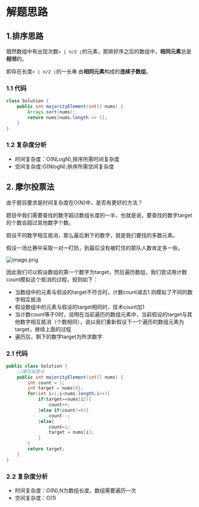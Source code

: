 # 解题思路

## 1.排序思路

既然数组中有出现次数`> ⌊ n/2 ⌋`的元素，那排好序之后的数组中，**相同元素**总是**相邻**的。

即存在长度`> ⌊ n/2 ⌋`的一长串 由**相同元素**构成的**连续子数组**。

### 1.1 代码

```java
class Solution {
    public int majorityElement(int[] nums) {
        Arrays.sort(nums);
        return nums[nums.length >> 1];
    }
}
```

### 1.2 复杂度分析

* 时间复杂度：O(NLogN),排序所需时间复杂度
* 空间复杂度:O(NlogN),排序所需空间复杂度

## 2. 摩尔投票法

由于题目要求是时间复杂度在O(N)中，是否有更好的方法？

题目中我们需要查找的数字超过数组长度的一半，也就是说，要查找的数字target的个数会超过其他数字个数。

假设不同数字相互抵消，那么最后剩下的数字，就是我们要找的多数元素。

假设一场比赛中采取一对一盯防，到最后没有被盯住的那队人数肯定多一些。

![image.png](https://pic.leetcode-cn.com/1620725043-EouduB-image.png)

因此我们可以假设数组的第一个数字为target，然后遍历数组，我们尝试用计数count模拟这个抵消的过程，规则如下：

* 当数组中的元素与假设的target不符合时，计数count减去1.则模拟了不同的数字相互抵消
* 假设数组中的元素与假设的target相同时，技术count加1
* 当计数count等于0时，说明在当前遍历的数组元素中，当前假设的target与其他数字相互抵消（个数相同），说以我们重新假设下一个遍历的数组元素为target，继续上面的过程
* 遍历后，剩下的数字target为所求数字



### 2.1 代码

```java
public class Solution {
    //摩尔投票法
    public int majorityElement(int[] nums) {
        int count = 1;
        int target = nums[0];
        for(int i=1;i<nums.length;i++){
            if(target==nums[i]){
                count++;
            }else if(count!=0){
                count--;
            }else{
                count=1;
                target = nums[i];
            }
        }
        return target;
    }
}
```

### 2.2 复杂度分析

* 时间复杂度：O(N),N为数组长度，数组需要遍历一次
* 空间复杂度：O(1)